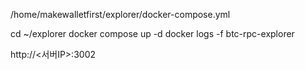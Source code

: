 /home/makewalletfirst/explorer/docker-compose.yml

cd ~/explorer
docker compose up -d
docker logs -f btc-rpc-explorer

http://<서버IP>:3002
